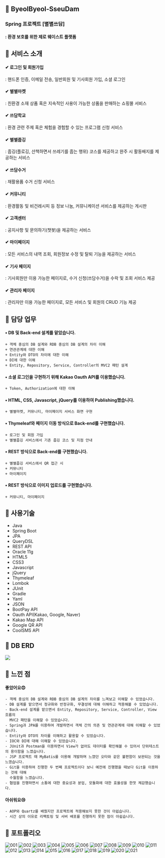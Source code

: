 ## 📌 ByeolByeol-SseuDam
### Spring 프로젝트 [별별쓰담]
#### : 환경 보호를 위한 제로 웨이스트 플랫폼  

## 📌 서비스 소개
#### ✔ 로그인 및 회원가입
  : 핸드폰 인증, 이메일 전송, 일반회원 및 기사회원 가입, 소셜 로그인
#### ✔ 별별마켓
  : 친환경 소재 상품 혹은 지속적인 사용이 가능한 상품을 판매하는 쇼핑몰 서비스
#### ✔ 쓰담학교
  : 환경 관련 주제 혹은 체험을 경험할 수 있는 프로그램 신청 서비스 
#### ✔ 별별줍깅
  : 줍깅(플로깅, 산책하면서 쓰레기를 줍는 행위) 코스를 제공하고 완주 시 활동배지를 제공하는 서비스
#### ✔ 쓰담수거
  : 재활용품 수거 신청 서비스
#### ✔ 커뮤니티
  : 환경활동 및 비건레시피 등 정보 나눔, 커뮤니케이션 서비스를 제공하는 게시판
#### ✔ 고객센터
  : 공지사항 및 문의하기(챗봇)을 제공하는 서비스
#### ✔ 마이페이지
  : 모든 서비스의 내역 조회, 회원정보 수정 및 탈퇴 기능을 제공하는 서비스
#### ✔ 기사 페이지
  : 기사회원만 이용 가능한 페이지로, 수거 신청(쓰담수거)을 수락 및 조회 서비스 제공
#### ✔ 관리자 페이지
  : 관리자만 이용 가능한 페이지로, 모든 서비스 및 회원의 CRUD 기능 제공


## 📌 담당 업무
#### •  DB 및 Back-end 설계를 맡았습니다.
    + 객체 중심의 DB 설계와 RDB 중심의 DB 설계의 차이 이해
    + 연관관계에 대한 이해
    + Entity와 DTO의 차이에 대한 이해
    + DI에 대한 이해
    + Entity, Repository, Service, Controller의 MVC2 패턴 설계
    
#### •  소셜 로그인을 구현하기 위해 Kakao Oauth API를 이용했습니다.
    + Token, Authorization에 대한 이해

#### •  HTML, CSS, Javascript, jQuery를 이용하여 Publishing했습니다.
    + 별별마켓, 커뮤니티, 마이페이지 서비스 화면 구현

#### •  Thymeleaf와 페이지 이동 방식으로 Back-end를 구현했습니다.
    + 로그인 및 회원 가입
    + 별별줍깅 서비스에서 기존 줍깅 코스 및 지점 안내

#### •  REST 방식으로 Back-end를 구현했습니다.
    + 별별줍깅 서비스에서 QR 접근 시
    + 커뮤니티
    + 마이페이지
    
#### •  REST 방식으로 이미지 업로드를 구현했습니다.
    + 커뮤니티, 마이페이지


## 📌 사용기술
- Java
- Spring Boot
- JPA
- QueryDSL
- REST API
- Oracle 11g
- HTML5
- CSS3
- Javascript
- jQuery
- Thymeleaf
- Lombok
- JUnit
- Gradle
- Yaml
- JSON
- BootPay API
- Oauth API(Kakao, Google, Naver)
- Kakao Map API
- Google QR API
- CoolSMS API

## 📌 DB ERD
<img src="https://user-images.githubusercontent.com/114063255/209492093-2829b53d-54c9-45e3-8481-77771d261500.png" />

## 📌 느낀 점
#### 좋았어요😍
    - 객체 중심의 DB 설계와 RDB 중심의 DB 설계의 차이를 느껴보고 이해할 수 있었습니다.
    - DB 설계를 맡으면서 정규화와 반정규화, 무결성에 대해 이해하고 적용해볼 수 있었습니다. 
    - Back-end 설계를 맡으면서 Entity, Repository, Service, Controller, View 흐름의
      MVC2 패턴을 이해할 수 있었습니다.
    - Spring과 JPA를 이용하여 개발하면서 객체 간의 의존 및 연관관계에 대해 이해할 수 있었습니다.
    - Entity와 DTO의 차이를 이해하고 활용할 수 있었습니다.
    - IOC와 DI에 대해 이해할 수 있었습니다.
    - JUnit과 Postman을 이용하면서 View가 없어도 데이터를 확인해볼 수 있어서 단위테스트의 용이함을 느꼈습니다.
    - JSP 프로젝트 때 MyBatis를 이용해 개발하며 느꼈던 오타와 같은 불편함이 보완되는 것을 느꼈습니다.
    - Git을 이용하여 진행한 두 번째 프로젝트이다 보니 예전에 진행했을 때보다 Git을 이용하는 것에 대해
      수월함을 느꼈습니다.
    - 협업을 진행하면서 소통에 대한 중요성과 분업, 모듈화에 대한 효율성을 한껏 체감했습니다.
    
#### 아쉬워요😢
    - AOP와 Quartz를 배웠지만 프로젝트에 적용해보지 못한 것이 아쉽습니다.
    - 시간 상의 이유로 리팩토링 및 서버 배포를 진행하지 못한 점이 아쉽습니다.

## 📌 포트폴리오
![001](https://user-images.githubusercontent.com/114063255/210559297-1bb9422a-2feb-460f-9ba0-5fa328e6aa57.png)
![002](https://user-images.githubusercontent.com/114063255/210559307-01edb851-bab1-4820-9ad4-8778ebc246d2.png)
![003](https://user-images.githubusercontent.com/114063255/210559309-e6b79e63-77e5-4627-94b6-8a6078f8a8ea.png)
![004](https://user-images.githubusercontent.com/114063255/210559312-bdb54d75-b976-4f32-bc3b-2c9a072f30da.png)
![005](https://user-images.githubusercontent.com/114063255/210559320-f4216eae-2890-46f9-aea2-0db8dcda3a50.png)
![006](https://user-images.githubusercontent.com/114063255/210559328-b2f3618f-38ee-4110-a208-a801f4f02c7a.png)
![007](https://user-images.githubusercontent.com/114063255/210559331-a6646b66-4a76-4aeb-90ca-340c2db4fee2.png)
![008](https://user-images.githubusercontent.com/114063255/210559339-0a8fc17f-cfdb-4b1c-8f54-e3576ce2432b.png)
![009](https://user-images.githubusercontent.com/114063255/210559344-8fca9234-0140-4169-b33e-684225489c0a.png)
![010](https://user-images.githubusercontent.com/114063255/210559347-3e068a0b-106d-4213-af2b-fd0e83afedc5.png)
![011](https://user-images.githubusercontent.com/114063255/210559354-e23615b7-a8e3-48c7-9ac7-ec020460c595.png)
![012](https://user-images.githubusercontent.com/114063255/210559357-f28f1a72-70ec-4464-bb48-a02dfb30bc11.png)
![013](https://user-images.githubusercontent.com/114063255/210559362-63159ee5-76d5-40b8-9851-1b49c211f460.png)
![014](https://user-images.githubusercontent.com/114063255/210559370-a41286f4-c525-4d08-b6d3-783dfc311403.png)
![015](https://user-images.githubusercontent.com/114063255/210559378-7147e790-4f18-4c0e-a638-06efd9f96700.png)
![016](https://user-images.githubusercontent.com/114063255/210559383-7a6fb01a-55a5-4c95-bb18-8c7ead8a098d.png)
![017](https://user-images.githubusercontent.com/114063255/210559392-4f03f844-d7be-4eac-9555-24680847d0ed.png)
![018](https://user-images.githubusercontent.com/114063255/210559399-6709d6d1-e5f7-448a-80fa-1737777623df.png)
![019](https://user-images.githubusercontent.com/114063255/210559408-1fa90d05-9860-4ab0-9abd-897830dadb55.png)
![020](https://user-images.githubusercontent.com/114063255/210559414-44047889-7c8f-442e-9dd9-8f0425c6e827.png)
![021](https://user-images.githubusercontent.com/114063255/210559425-2653e77f-cc5c-41d6-acfd-8d96eaf89401.png)

